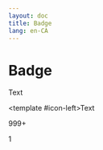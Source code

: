 ```yaml
---
layout: doc
title: Badge
lang: en-CA
---
```

<script setup>
import StudiaBadge from '../../src/components/StudiaBadge.vue'
import { FireIcon } from "@heroicons/vue/24/outline"
</script>

# Badge

<StudiaBadge>Text</StudiaBadge>

<StudiaBadge><template #icon-left><FireIcon/></template>Text</StudiaBadge>

<StudiaBadge size="small">999+</StudiaBadge>

<StudiaBadge size="small">1</StudiaBadge>
